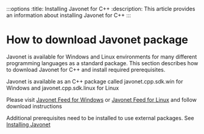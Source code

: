 :::options
:title: Installing Javonet for C++
:description: This article provides an information about installing Javonet for C++
:::

# How to download Javonet package

Javonet is available for Windows and Linux environments for many different programming languages as a standard package. This section describes how to download Javonet for C++ and install required prerequisites. 

Javonet is available as an C++ package called javonet.cpp.sdk.win for Windows and javonet.cpp.sdk.linux for Linux

Please visit [Javonet Feed for Windows](https://dev.azure.com/sdncenterspzoo/JAVONETFEEDS/_artifacts/feed/JavonetTestPublic/UPack/javonet.cpp.sdk.win) or [Javonet Feed for Linux](https://dev.azure.com/sdncenterspzoo/JAVONETFEEDS/_artifacts/feed/JavonetTestPublic/UPack/javonet.cpp.sdk.linux)  and follow download instructions

Additional prerequisites need to be installed to use external packages. See [Installing Javonet](https://www.javonet.com/guides/v2/getting-started/installing-javonet)
